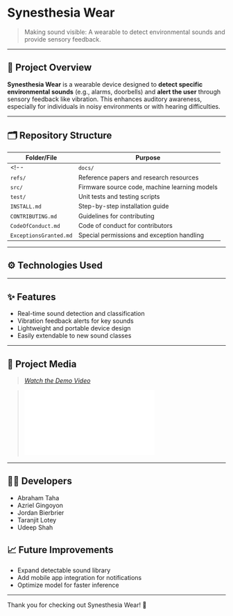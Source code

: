 # Synesthesia Wear

> Making sound visible: A wearable to detect environmental sounds and provide sensory feedback.

---

## 📖 Project Overview
**Synesthesia Wear** is a wearable device designed to **detect specific environmental sounds** (e.g., alarms, doorbells) and **alert the user** through sensory feedback like vibration. This enhances auditory awareness, especially for individuals in noisy environments or with hearing difficulties.

---


## 🗂 Repository Structure

| Folder/File           | Purpose                                                   |
|-----------------------|-----------------------------------------------------------|
<!-- | `docs/`               | Documentation, design decisions, system architecture     |
| `refs/`               | Reference papers and research resources                  |
| `src/`                | Firmware source code, machine learning models             |
| `test/`               | Unit tests and testing scripts                            |
| `INSTALL.md`          | Step-by-step installation guide                           |
| `CONTRIBUTING.md`     | Guidelines for contributing                               |
| `CodeOfConduct.md`    | Code of conduct for contributors                          |
| `ExceptionsGranted.md`| Special permissions and exception handling                | -->

---

## ⚙️ Technologies Used
<!-- - **C / C++**: Microcontroller firmware
- **Python**: Machine learning and data processing
- **TensorFlow Lite**: On-device ML model deployment
- **LaTeX**: Documentation formatting -->

---

## ✨ Features
- Real-time sound detection and classification
- Vibration feedback alerts for key sounds
- Lightweight and portable device design
- Easily extendable to new sound classes

---

## 📸 Project Media
> _[Watch the Demo Video](docs/UserGuide/UserGuideVideo.mov)_

<!-- >[![View Poster](docs/poster_thumbnail.png)](docs/poster.pdf) -->

> ![View Poster](docs/Presentations/EXPO/Poster.pdf)

---

## 👨‍💻 Developers
- Abraham Taha
- Azriel Gingoyon
- Jordan Bierbrier
- Taranjit Lotey
- Udeep Shah



## 📈 Future Improvements
- Expand detectable sound library
- Add mobile app integration for notifications
- Optimize model for faster inference

---

Thank you for checking out Synesthesia Wear! 🎉
